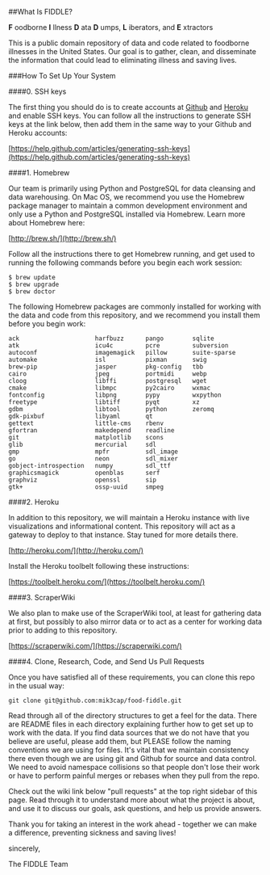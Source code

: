 ##What Is FIDDLE?

__F__ oodborne
__I__ llness
__D__ ata
__D__ umps, 
__L__ iberators, and 
__E__ xtractors

This is a public domain repository of data and code related to foodborne
illnesses in the United States. Our goal is to gather, clean, and 
disseminate the information that could lead to eliminating illness and
saving lives.

###How To Set Up Your System

####0. SSH keys

The first thing you should do is to create accounts at [Github](http://github.com/) 
and [Heroku](http://heroku.com/) and enable SSH keys. You can follow all the 
instructions to generate SSH keys at the link below, then add them in the same 
way to your Github and Heroku accounts:

[https://help.github.com/articles/generating-ssh-keys](https://help.github.com/articles/generating-ssh-keys)

####1. Homebrew

Our team is primarily using Python and PostgreSQL for data cleansing and
data warehousing. On Mac OS, we recommend you use the Homebrew package
manager to maintain a common development environment and only use a Python
and PostgreSQL installed via Homebrew. Learn more about Homebrew here:

[http://brew.sh/](http://brew.sh/)

Follow all the instructions there to get Homebrew running, and get used to
running the following commands before you begin each work session:

~~~~
$ brew update
$ brew upgrade
$ brew doctor
~~~~

The following Homebrew packages are commonly installed for working with
the data and code from this repository, and we recommend you install them
before you begin work:

~~~~
ack                     harfbuzz      pango        sqlite
atk                     icu4c         pcre         subversion
autoconf                imagemagick   pillow       suite-sparse
automake                isl           pixman       swig
brew-pip                jasper        pkg-config   tbb
cairo                   jpeg          portmidi     webp
cloog                   libffi        postgresql   wget
cmake                   libmpc        py2cairo     wxmac
fontconfig              libpng        pypy         wxpython
freetype                libtiff       pyqt         xz
gdbm                    libtool       python       zeromq
gdk-pixbuf              libyaml       qt		
gettext                 little-cms    rbenv		
gfortran                makedepend    readline	
git                     matplotlib    scons		
glib                    mercurial     sdl		
gmp                     mpfr          sdl_image	
go                      neon          sdl_mixer	
gobject-introspection   numpy         sdl_ttf	
graphicsmagick          openblas      serf	
graphviz                openssl       sip	
gtk+                    ossp-uuid     smpeg
~~~~

####2. Heroku

In addition to this repository, we will maintain a Heroku instance with live
visualizations and informational content. This repository will act as a 
gateway to deploy to that instance. Stay tuned for more details there.

[http://heroku.com/](http://heroku.com/)

Install the Heroku toolbelt following these instructions:

[https://toolbelt.heroku.com/](https://toolbelt.heroku.com/)

####3. ScraperWiki

We also plan to make use of the ScraperWiki tool, at least for gathering data
at first, but possibly to also mirror data or to act as a center for working
data prior to adding to this repository.

[https://scraperwiki.com/](https://scraperwiki.com/)

####4. Clone, Research, Code, and Send Us Pull Requests

Once you have satisfied all of these requirements, you can clone this repo in
the usual way:

`git clone git@github.com:mik3cap/food-fiddle.git`

Read through all of the directory structures to get a feel for the data. There
are README files in each directory explaining further how to get set up to 
work with the data. If you find data sources that we do not have that you 
believe are useful, please add them, but PLEASE follow the naming conventions
we are using for files. It's vital that we maintain consistency there even
though we are using git and Github for source and data control. We need to 
avoid namespace collisions so that people don't lose their work or have to
perform painful merges or rebases when they pull from the repo.

Check out the wiki link below "pull requests" at the top right sidebar of this
page. Read through it to understand more about what the project is about,
and use it to discuss our goals, ask questions, and help us provide answers.

Thank you for taking an interest in the work ahead - together we can make
a difference, preventing sickness and saving lives!
  
  
sincerely,

The FIDDLE Team
